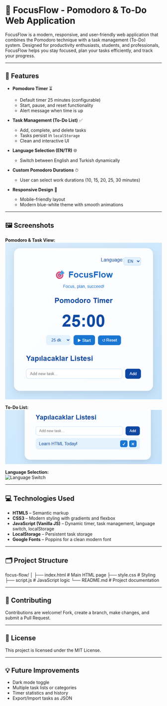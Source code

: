 # 🎯 FocusFlow - Pomodoro & To-Do Web Application

FocusFlow is a modern, responsive, and user-friendly web application that combines the Pomodoro technique with a task management (To-Do) system. Designed for productivity enthusiasts, students, and professionals, FocusFlow helps you stay focused, plan your tasks efficiently, and track your progress.

---

## 🌟 Features

- **Pomodoro Timer** ⏳  
  - Default timer 25 minutes (configurable)  
  - Start, pause, and reset functionality  
  - Alert message when time is up  

- **Task Management (To-Do List)** ✅  
  - Add, complete, and delete tasks  
  - Tasks persist in `localStorage`  
  - Clean and interactive UI  

- **Language Selection (EN/TR)** 🌐  
  - Switch between English and Turkish dynamically 

- **Custom Pomodoro Durations** ⏱  
  - User can select work durations (10, 15, 20, 25, 30 minutes)  

- **Responsive Design** 📱  
  - Mobile-friendly layout  
  - Modern blue-white theme with smooth animations  

---

## 🖼 Screenshots

**Pomodoro & Task View:**  
![Pomodoro View](./assets/screenshots/pomodoro.png)  

**To-Do List:**  
![To-Do List](./assets/screenshots/todolist.png)  

**Language Selection:**  
![Language Switch](./assets/screenshots/language.png)  

---

## 💻 Technologies Used

- **HTML5** – Semantic markup  
- **CSS3** – Modern styling with gradients and flexbox  
- **JavaScript (Vanilla JS)** – Dynamic timer, task management, language switch, localStorage  
- **LocalStorage** – Persistent task storage  
- **Google Fonts** – Poppins for a clean modern font  

---

## 🗂 Project Structure

focus-flow/
│
├── index.html # Main HTML page
├── style.css # Styling
├── script.js # JavaScript logic
└── README.md # Project documentation

---

## 🤝 Contributing

Contributions are welcome! Fork, create a branch, make changes, and submit a Pull Request.

---

## 📝 License

This project is licensed under the MIT License.  

---

## 💡 Future Improvements

- Dark mode toggle  
- Multiple task lists or categories  
- Timer statistics and history  
- Export/Import tasks as JSON  
